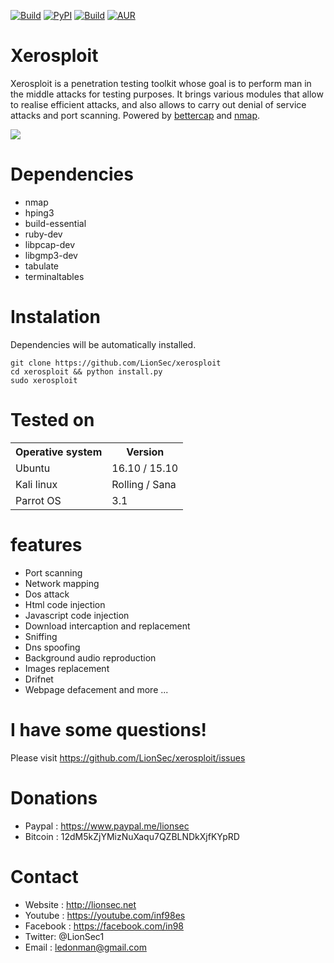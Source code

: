 
[![Build](https://img.shields.io/badge/Xerosploit-Version_1.0-brightgreen.svg?maxAge=2592000)]()
[![PyPI](https://img.shields.io/pypi/pyversions/Django.svg?maxAge=2592000)]()
[![Build](https://img.shields.io/badge/Supported_OS-linux-orange.svg?maxAge=2592000)]()
[![AUR](https://img.shields.io/aur/license/yaourt.svg?maxAge=2592000)]()

Xerosploit
=
Xerosploit is a penetration testing toolkit whose goal is to perform man in the middle attacks for testing purposes. It brings various modules that allow to realise efficient attacks, and also allows to carry out denial of service attacks and port scanning.
Powered by <a href="https://www.bettercap.org"> bettercap</a> and <a href="https://www.bettercap.org"> nmap</a>.

![](http://i.imgur.com/bbr48Ep.png)

Dependencies
=

- nmap 
- hping3 
- build-essential 
- ruby-dev 
- libpcap-dev 
- libgmp3-dev
- tabulate 
- terminaltables




Instalation
=
Dependencies will be automatically installed.

    git clone https://github.com/LionSec/xerosploit
    cd xerosploit && python install.py
    sudo xerosploit


Tested on
=

<table>
    <tr>
        <th>Operative system</th>
        <th> Version </th>
    </tr>
    <tr>
        <td>Ubuntu</td>
        <td> 16.10  / 15.10 </td>
    </tr>
    <tr>
        <td>Kali linux</td>
        <td> Rolling / Sana</td>
    </tr>
    <tr>
        <td>Parrot OS</td>
        <td>3.1 </td>
    </tr>
</table>



features 
=
- Port scanning
- Network mapping
- Dos attack
- Html code injection
- Javascript code injection
- Download intercaption and replacement
- Sniffing
- Dns spoofing
- Background audio reproduction
- Images replacement
- Drifnet
- Webpage defacement and more ...

I have some questions!
=

Please visit https://github.com/LionSec/xerosploit/issues

Donations
=
- Paypal : https://www.paypal.me/lionsec
- Bitcoin : 12dM5kZjYMizNuXaqu7QZBLNDkXjfKYpRD


Contact
=
- Website : http://lionsec.net
- Youtube : https://youtube.com/inf98es
- Facebook : https://facebook.com/in98
- Twitter: @LionSec1
- Email : ledonman@gmail.com
